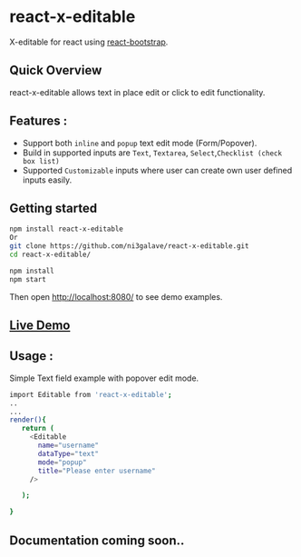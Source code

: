 # react-x-editable
 X-editable for react using [react-bootstrap](https://react-bootstrap.github.io/).		

## Quick Overview
react-x-editable allows text in place edit or click to edit functionality.

## Features :


* Support both `inline` and `popup` text edit mode (Form/Popover).
* Build in supported inputs are `Text`, `Textarea`, `Select`,`Checklist (check box list)`
* Supported `Customizable` inputs where user can create own user defined inputs easily.

 ## Getting started

 ```sh		
 npm install react-x-editable
 Or
 git clone https://github.com/ni3galave/react-x-editable.git		
 cd react-x-editable/		

 npm install		
 npm start		
 ```

 Then open [http://localhost:8080/](http://localhost:8080/) to see demo examples.


## [Live Demo](https://jpr7xpv8yw.codesandbox.io/)


## Usage :
Simple Text field example with popover edit mode.
 ```sh		
import Editable from 'react-x-editable';
..
...
render(){
    return (
      <Editable
        name="username"
        dataType="text"
        mode="popup"
        title="Please enter username"
      />

    );

}
```

## Documentation coming soon..
